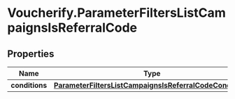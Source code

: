 # Voucherify.ParameterFiltersListCampaignsIsReferralCode

## Properties

Name | Type | Description | Notes
------------ | ------------- | ------------- | -------------
**conditions** | [**ParameterFiltersListCampaignsIsReferralCodeConditions**](ParameterFiltersListCampaignsIsReferralCodeConditions.md) |  | [optional] 


